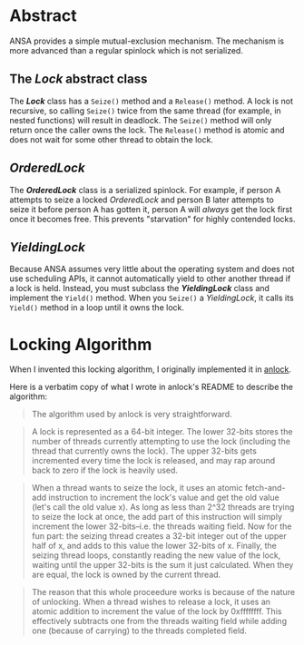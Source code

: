 # Abstract

ANSA provides a simple mutual-exclusion mechanism. The mechanism is more advanced than a regular spinlock which is not serialized.

## The *Lock* abstract class

The ***Lock*** class has a `Seize()` method and a `Release()` method. A lock is not recursive, so calling `Seize()` twice from the same thread (for example, in nested functions) will result in deadlock. The `Seize()` method will only return once the caller owns the lock. The `Release()` method is atomic and does not wait for some other thread to obtain the lock.

## *OrderedLock*

The ***OrderedLock*** class is a serialized spinlock. For example, if person A attempts to seize a locked *OrderedLock* and person B later attempts to seize it before person A has gotten it, person A will *always* get the lock first once it becomes free. This prevents "starvation" for highly contended locks.

## *YieldingLock*

Because ANSA assumes very little about the operating system and does not use scheduling APIs, it cannot automatically yield to other another thread if a lock is held. Instead, you must subclass the ***YieldingLock*** class and implement the `Yield()` method. When you `Seize()` a *YieldingLock*, it calls its `Yield()` method in a loop until it owns the lock.

# Locking Algorithm

When I invented this locking algorithm, I originally implemented it in [anlock](https://github.com/unixpickle/anlock).

Here is a verbatim copy of what I wrote in anlock's README to describe the algorithm:

> The algorithm used by anlock is very straightforward.

> A lock is represented as a 64-bit integer. The lower 32-bits stores the number of threads currently attempting to use the lock (including the thread that currently owns the lock). The upper 32-bits gets incremented every time the lock is released, and may rap around back to zero if the lock is heavily used.
 
> When a thread wants to seize the lock, it uses an atomic fetch-and-add instruction to increment the lock's value and get the old value (let's call the old value x). As long as less than 2^32 threads are trying to seize the lock at once, the add part of this instruction will simply increment the lower 32-bits–i.e. the threads waiting field. Now for the fun part: the seizing thread creates a 32-bit integer out of the upper half of x, and adds to this value the lower 32-bits of x. Finally, the seizing thread loops, constantly reading the new value of the lock, waiting until the upper 32-bits is the sum it just calculated. When they are equal, the lock is owned by the current thread.

> The reason that this whole proceedure works is because of the nature of unlocking. When a thread wishes to release a lock, it uses an atomic addition to increment the value of the lock by 0xffffffff. This effectively subtracts one from the threads waiting field while adding one (because of carrying) to the threads completed field.